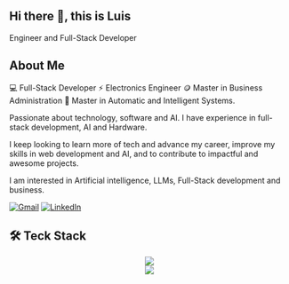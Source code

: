 ## Hi there 👋, this is Luis

Engineer and Full-Stack Developer

## About Me
💻 Full-Stack Developer ⚡ Electronics Engineer 🪙 Master in Business Administration 🦾 Master in Automatic and Intelligent Systems.

Passionate about technology, software and AI. I have experience in full-stack development, AI and Hardware. 

I keep looking to learn more of tech and advance my career, improve my skills in web development and AI, and to contribute to impactful and awesome projects.

I am interested in Artificial intelligence, LLMs, Full-Stack development and business.

[![Gmail](https://img.shields.io/badge/Gmail-000000?style=for-the-badge&logo=gmail&logoColor=fff)](mailto:luiseduromp@gmail.com)
[![LinkedIn](https://custom-icon-badges.demolab.com/badge/LinkedIn-0A66C2?style=for-the-badge&logo=linkedin-white&logoColor=fff)](https://www.linkedin.com/in/luiseduromp/)


## 🛠️ Teck Stack

<div align="center">
    <a href="https://skillicons.dev">
        <img src="https://skillicons.dev/icons?i=python,ts,nextjs,react,fastapi,tailwind,nodejs" />
    </a>
</div>
<div align="center">
    <a href="https://skillicons.dev">
        <img src="https://skillicons.dev/icons?i=aws,docker,tensorflow,arduino,raspberrypi" />
    </a>
</div>



